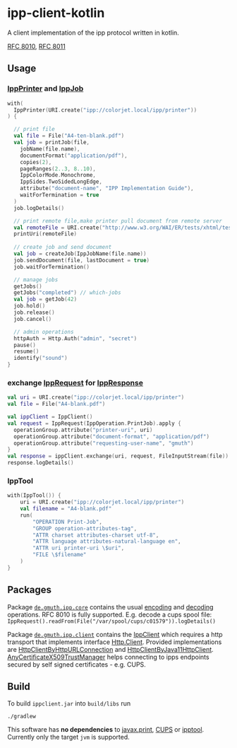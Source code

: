 # ipp-client-kotlin

A client implementation of the ipp protocol written in kotlin.

[RFC 8010](https://tools.ietf.org/html/rfc8010),
[RFC 8011](https://tools.ietf.org/html/rfc8011)

## Usage

### [IppPrinter](https://github.com/gmuth/ipp-client-kotlin/blob/master/src/main/kotlin/de/gmuth/ipp/client/IppPrinter.kt) and [IppJob](https://github.com/gmuth/ipp-client-kotlin/blob/master/src/main/kotlin/de/gmuth/ipp/client/IppJob.kt)
```kotlin
with(
  IppPrinter(URI.create("ipp://colorjet.local/ipp/printer"))
) {

  // print file
  val file = File("A4-ten-blank.pdf")
  val job = printJob(file,
    jobName(file.name),
    documentFormat("application/pdf"),
    copies(2),
    pageRanges(2..3, 8..10),
    IppColorMode.Monochrome,
    IppSides.TwoSidedLongEdge,
    attribute("document-name", "IPP Implementation Guide"),
    waitForTermination = true
  )
  job.logDetails()

  // print remote file,make printer pull document from remote server
  val remoteFile = URI.create("http://www.w3.org/WAI/ER/tests/xhtml/testfiles/resources/pdf/dummy.pdf")
  printUri(remoteFile)
  
  // create job and send document
  val job = createJob(IppJobName(file.name))
  job.sendDocument(file, lastDocument = true)
  job.waitForTermination()

  // manage jobs
  getJobs()
  getJobs("completed") // which-jobs
  val job = getJob(42)
  job.hold()
  job.release()
  job.cancel()

  // admin operations
  httpAuth = Http.Auth("admin", "secret")
  pause()
  resume()
  identify("sound")
}
```
### exchange [IppRequest](https://github.com/gmuth/ipp-client-kotlin/blob/master/src/main/kotlin/de/gmuth/ipp/core/IppRequest.kt) for [IppResponse](https://github.com/gmuth/ipp-client-kotlin/blob/master/src/main/kotlin/de/gmuth/ipp/core/IppResponse.kt)
```kotlin
val uri = URI.create("ipp://colorjet.local/ipp/printer")
val file = File("A4-blank.pdf")

val ippClient = IppClient()
val request = IppRequest(IppOperation.PrintJob).apply {
  operationGroup.attribute("printer-uri", uri)
  operationGroup.attribute("document-format", "application/pdf")
  operationGroup.attribute("requesting-user-name", "gmuth")
}
val response = ippClient.exchange(uri, request, FileInputStream(file))
response.logDetails()
```    
### IppTool
```kotlin
with(IppTool()) {
    uri = URI.create("ipp://colorjet.local/ipp/printer")
    val filename = "A4-blank.pdf"
    run(
        "OPERATION Print-Job",
        "GROUP operation-attributes-tag",
        "ATTR charset attributes-charset utf-8",
        "ATTR language attributes-natural-language en",
        "ATTR uri printer-uri \$uri",
        "FILE \$filename"
    )
}
```
## Packages

Package
[`de.gmuth.ipp.core`](https://github.com/gmuth/ipp-client-kotlin/tree/master/src/main/kotlin/de/gmuth/ipp/core)
contains the usual
[encoding](https://github.com/gmuth/ipp-client-kotlin/blob/master/src/main/kotlin/de/gmuth/ipp/core/IppOutputStream.kt)
and
[decoding](https://github.com/gmuth/ipp-client-kotlin/blob/master/src/main/kotlin/de/gmuth/ipp/core/IppInputStream.kt)
operations. RFC 8010 is fully supported.
E.g. decode a cups spool file: 
`IppRequest().readFrom(File("/var/spool/cups/c01579")).logDetails()`

Package
[`de.gmuth.ipp.client`](https://github.com/gmuth/ipp-client-kotlin/tree/master/src/main/kotlin/de/gmuth/ipp/client)
contains the
[IppClient](https://github.com/gmuth/ipp-client-kotlin/blob/master/src/main/kotlin/de/gmuth/ipp/client/IppClient.kt)
which requires a http transport that implements interface
[Http.Client](https://github.com/gmuth/ipp-client-kotlin/blob/master/src/main/kotlin/de/gmuth/http/Http.kt).
Provided implementations are
[HttpClientByHttpURLConnection](https://github.com/gmuth/ipp-client-kotlin/blob/master/src/main/kotlin/de/gmuth/http/HttpClientByHttpURLConnection.kt)
and
[HttpClientByJava11HttpClient](https://github.com/gmuth/ipp-client-kotlin/blob/master/src/main/kotlin/de/gmuth/http/HttpClientByJava11HttpClient.kt).
[AnyCertificateX509TrustManager](https://github.com/gmuth/ipp-client-kotlin/blob/master/src/main/kotlin/de/gmuth/http/AnyCertificateX509TrustManager.kt)
helps connecting to ipps endpoints secured by self signed certificates - e.g. CUPS.

## Build

To build `ippclient.jar` into `build/libs` run

    ./gradlew

This software has **no dependencies** to
[javax.print](https://docs.oracle.com/javase/7/docs/technotes/guides/jps/),
[CUPS](https://www.cups.org) or
[ipptool](https://www.cups.org/doc/man-ipptool.html).
Currently only the target `jvm` is supported. 
